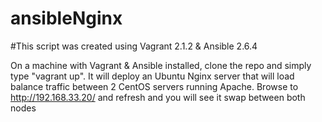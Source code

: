 # ansibleNginx
#This script was created using Vagrant 2.1.2 & Ansible 2.6.4

On a machine with Vagrant & Ansible installed, clone the repo and simply type "vagrant up". It will deploy an Ubuntu Nginx server that will load balance traffic between 2 CentOS servers running Apache. Browse to http://192.168.33.20/ and refresh and you will see it swap between both nodes

